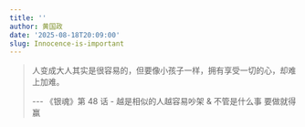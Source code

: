 ```yaml
---
title: ''
author: 黄国政
date: '2025-08-18T20:09:00'
slug: Innocence-is-important
---
```


<!--more-->

> 人变成大人其实是很容易的，但要像小孩子一样，拥有享受一切的心，却难上加难。
> 
> --- 《银魂》第 48 话 - 越是相似的人越容易吵架 & 不管是什么事 要做就得赢